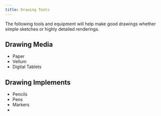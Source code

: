 ```yaml
---
title: Drawing Tools
---
```


The following tools and equipment will help make good drawings whether simple sketches or highly detailed renderings.

## Drawing Media

- Paper
- Vellum
- Digital Tablets

## Drawing Implements

- Pencils
- Pens
- Markers
-
